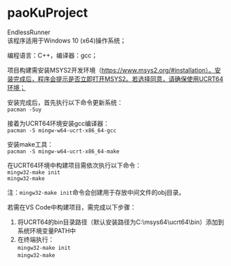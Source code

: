 # paoKuProject
EndlessRunner  
该程序适用于Windows 10 (x64)操作系统；  

编程语言：C++，编译器：gcc；  

项目构建需安装MSYS2开发环境（https://www.msys2.org/#installation）。安装完成后，程序会提示是否立即打开MSYS2。若选择同意，请确保使用UCRT64环境；  

安装完成后，首先执行以下命令更新系统：  
`pacman -Suy`  

接着为UCRT64环境安装gcc编译器：  
`pacman -S mingw-w64-ucrt-x86_64-gcc`  

安装make工具：  
`pacman -S mingw-w64-ucrt-x86_64-make`  

在UCRT64环境中构建项目需依次执行以下命令：  
`mingw32-make init`  
`mingw32-make`  

注：`mingw32-make init`命令会创建用于存放中间文件的obj目录。  

若需在VS Code中构建项目，需完成以下步骤：  
1. 将UCRT64的bin目录路径（默认安装路径为C:\msys64\ucrt64\bin）添加到系统环境变量PATH中  
2. 在终端执行：  
`mingw32-make init`  
`mingw32-make`  

